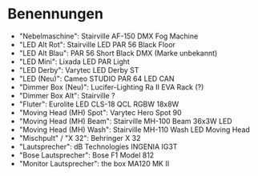 # Benennungen

- "Nebelmaschine": Stairville AF-150 DMX Fog Machine
- "LED Alt Rot": Stairville LED PAR 56 Black Floor
- "LED Alt Blau": PAR 56 Short Black DMX (Marke unbekannt)
- "LED Mini": Lixada LED PAR Light
- "LED Derby": Varytec LED Derby ST
- "LED (Neu)": Cameo STUDIO PAR 64 LED CAN
- "Dimmer Box (Neu)": Lucifer-Lighting Ra II EVA Rack (?)
- "Dimmer Box Alt": Stairville ?
- "Fluter": Eurolite LED CLS-18 QCL RGBW 18x8W
- "Moving Head (MH) Spot": Varytec Hero Spot 90
- "Moving Head (MH) Beam": Stairville MH-100 Beam 36x3W LED
- "Moving Head (MH) Wash": Stairville MH-110 Wash LED Moving Head
- "Mischpult" / "X 32": Behringer X 32
- "Lautsprecher": dB Technologies INGENIA IG3T
- "Bose Lautsprecher": Bose F1 Model 812
- "Monitor Lautsprecher": the box MA120 MK II
 